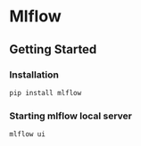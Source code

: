 # Mlflow
## Getting Started
### Installation 
```bash
pip install mlflow
```
### Starting mlflow local server
```bash
mlflow ui
```
